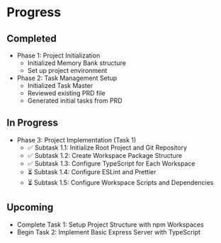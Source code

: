# Progress

## Completed

- Phase 1: Project Initialization
  - Initialized Memory Bank structure
  - Set up project environment
- Phase 2: Task Management Setup
  - Initialized Task Master
  - Reviewed existing PRD file
  - Generated initial tasks from PRD

## In Progress

- Phase 3: Project Implementation (Task 1)
  - ✅ Subtask 1.1: Initialize Root Project and Git Repository
  - ✅ Subtask 1.2: Create Workspace Package Structure
  - ✅ Subtask 1.3: Configure TypeScript for Each Workspace
  - ⏳ Subtask 1.4: Configure ESLint and Prettier
  - ⏳ Subtask 1.5: Configure Workspace Scripts and Dependencies

## Upcoming

- Complete Task 1: Setup Project Structure with npm Workspaces
- Begin Task 2: Implement Basic Express Server with TypeScript
